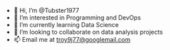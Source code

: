 - 👋 Hi, I’m @Tubster1977
- 👀 I’m interested in Programming and DevOps
- 🌱 I’m currently learning Data Science
- 💞️ I’m looking to collaborate on data analysis projects
- 📫 Email me at troy9j77@googlemail.com

<!---
Tubster1977/Tubster1977 is a ✨ special ✨ repository because its `README.md` (this file) appears on your GitHub profile.
You can click the Preview link to take a look at your changes.
--->
